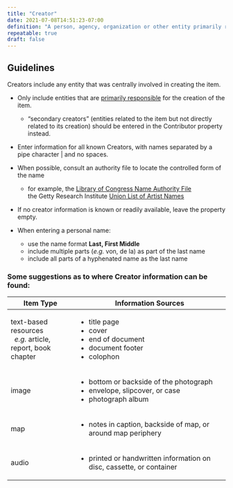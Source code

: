 ```yaml
---
title: "Creator"
date: 2021-07-08T14:51:23-07:00
definition: "A person, agency, organization or other entity primarily responsible for creating the intellectual content of the resource."
repeatable: true
draft: false
---
```


## Guidelines

Creators include any entity that was centrally involved in creating the item.

- Only include entities that are <u>primarily responsible</u> for the creation of the item.
  - “secondary creators” (entities related to the item but not directly related to its creation) should be entered in the Contributor property instead.

- Enter information for all known Creators, with names separated by a pipe character | and no spaces.

- When possible, consult an authority file to locate the controlled form of the name
  - for example, the <u>[Library of Congress Name Authority File](https://authorities.loc.gov/)</u> <br /> the Getty Research Institute <u>[Union List of Artist Names](http://www.getty.edu/research/tools/vocabularies/ulan/)</u>

- If no creator information is known or readily available, leave the property empty.

- When entering a personal name:
  - use the name format **Last, First Middle**
  - include multiple parts (*e.g.* von, de la) as part of the last name
  - include all parts of a hyphenated name as the last name

### Some suggestions as to where Creator information can be found:

| Item Type      | Information Sources |
| ----------- | ----------- |
| text-based resources <br>&nbsp;&nbsp;*e.g.* article, report, book<br>chapter    | <ul><li>title page</li><li>cover</li><li>end of document</li><li>document footer</li><li>colophon</li></ul>      |
| image   | <ul><li>bottom or backside of the photograph</li><li>envelope, slipcover, or case</li><li>photograph album</li></ul>
| map   | <ul><li>notes in caption, backside of map, or around map periphery</li></ul>        |
| audio   | <ul><li>printed or handwritten information on disc, cassette, or container</li></ul>        |
